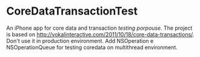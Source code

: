 CoreDataTransactionTest
=======================

An iPhone app for core data and transaction _testing porpouse_. The project is based on http://vokalinteractive.com/2011/10/18/core-data-transactions/. Don't use it in production environment. Add NSOperation e NSOperationQueue for testing coredata on multithread environment.
